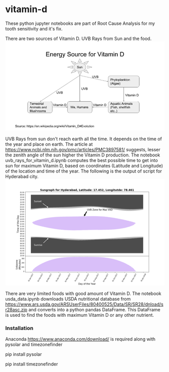 # vitamin-d

These python jupyter notebooks are part of Root Cause Analysis for my tooth sensitivity and it's fix.

There are two sources of Vitamin D. UVB Rays from Sun and the food.
![Alt text](/images/Vitamin_D_Energy_Source.png?raw=true "Vitamin D Energy Source")

UVB Rays from sun don't reach earth all the time. It depends on the time of the year and place on earth.  The article at https://www.ncbi.nlm.nih.gov/pmc/articles/PMC3897581/ suggests, lesser the zenith angle of the sun higher the Vitamin D production.  The notebook uvb_rays_for_vitamin_d.ipynb computes the best possible time to get into sun for maximum Vitamin D, based on coordinates (Latitude and Longitude) of the location and time of the year. The following is the output of script for Hyderabad city.
![Alt text](/images/SunGraph_Hyderabad.png?raw=true "Sun Graph for Hyderabad")

There are very limited foods with good amount of Vitamin D. The notebook usda_data.ipynb downloads USDA nutritional database from https://www.ars.usda.gov/ARSUserFiles/80400525/Data/SR/SR28/dnload/sr28asc.zip  and converts into a python pandas DataFrame. This DataFrame is used to find the foods with maximum Vitamin D or any other nutrient.

### Installation

Anaconda https://www.anaconda.com/download/ is required along with pysolar and timezonefinder

pip install pysolar

pip install timezonefinder
